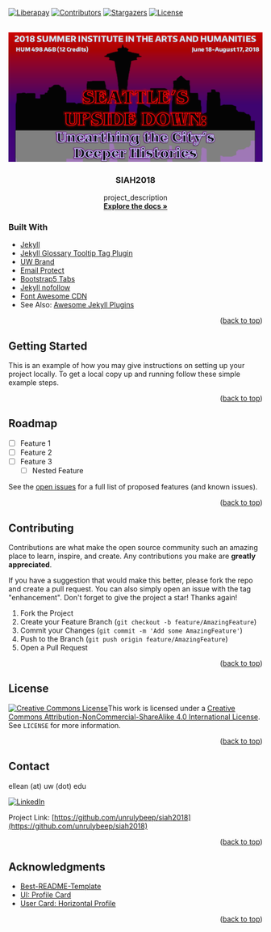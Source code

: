 <div id="top"></div>

<!-- PROJECT SHIELDS -->
<!--
*** I'm using markdown "reference style" links for readability.
*** Reference links are enclosed in brackets [ ] instead of parentheses ( ).
*** See the bottom of this document for the declaration of the reference variables
*** for contributors-url, forks-url, etc. This is an optional, concise syntax you may use.
*** https://www.markdownguide.org/basic-syntax/#reference-style-links
-->
[![Liberapay][liberapay-shield]][liberapay-url]
[![Contributors][contributors-shield]][contributors-url]
[![Stargazers][stars-shield]][stars-url]
[![License][license-shield]][license-url]

<!-- PROJECT LOGO -->
<br />
<div align="center">
  <a href="https://github.com/unrulybeep/siah2018">
    <img src="docs/assets/img/rightside_up_image.png" alt="Logo">
  </a>

<h3 align="center">SIAH2018</h3>

  <p align="center">
    project_description
    <br />
    <a href="https://github.com/unrulybeep/siah2018"><strong>Explore the docs »</strong></a>
  </p>
</div>

### Built With

* [Jekyll](https://jekyllrb.com)
* [Jekyll Glossary Tooltip Tag Plugin](https://github.com/erikw/jekyll-glossary_tooltip)
* [UW Brand](https://www.washington.edu/brand)
* [Email Protect](https://github.com/vwochnik/jekyll-email-protect)
* [Bootstrap5 Tabs](https://github.com/mslinn/jekyll_bootstrap5_tabs)
* [Jekyll nofollow](https://github.com/techiediaries/jekyll-autonofollow)
* [Font Awesome CDN](https://fontawesome.com)
* See Also: [Awesome Jekyll Plugins](https://github.com/planetjekyll/awesome-jekyll-plugins)

<p align="right">(<a href="#top">back to top</a>)</p>

<!-- GETTING STARTED -->
## Getting Started

This is an example of how you may give instructions on setting up your project locally.
To get a local copy up and running follow these simple example steps.

<p align="right">(<a href="#top">back to top</a>)</p>

<!-- ROADMAP -->
## Roadmap

- [ ] Feature 1
- [ ] Feature 2
- [ ] Feature 3
    - [ ] Nested Feature

See the [open issues](https://github.com/unrulybeep/siah2018/issues) for a full list of proposed features (and known issues).

<p align="right">(<a href="#top">back to top</a>)</p>

<!-- CONTRIBUTING -->
## Contributing

Contributions are what make the open source community such an amazing place to learn, inspire, and create. Any contributions you make are **greatly appreciated**.

If you have a suggestion that would make this better, please fork the repo and create a pull request. You can also simply open an issue with the tag "enhancement".
Don't forget to give the project a star! Thanks again!

1. Fork the Project
2. Create your Feature Branch (`git checkout -b feature/AmazingFeature`)
3. Commit your Changes (`git commit -m 'Add some AmazingFeature'`)
4. Push to the Branch (`git push origin feature/AmazingFeature`)
5. Open a Pull Request

<p align="right">(<a href="#top">back to top</a>)</p>

<!-- LICENSE -->
## License

<a rel="license" href="http://creativecommons.org/licenses/by-nc-sa/4.0/"><img alt="Creative Commons License" style="border-width:0" src="https://i.creativecommons.org/l/by-nc-sa/4.0/88x31.png" /></a>This work is licensed under a <a rel="license" href="http://creativecommons.org/licenses/by-nc-sa/4.0/">Creative Commons Attribution-NonCommercial-ShareAlike 4.0 International License</a>. See `LICENSE` for more information.

<p align="right">(<a href="#top">back to top</a>)</p>

<!-- CONTACT -->
## Contact

ellean (at) uw (dot) edu

[![LinkedIn][linkedin-shield]][linkedin-url]

Project Link: [https://github.com/unrulybeep/siah2018](https://github.com/unrulybeep/siah2018)

<p align="right">(<a href="#top">back to top</a>)</p>

<!-- ACKNOWLEDGMENTS -->
## Acknowledgments

* [Best-README-Template](https://github.com/othneildrew/Best-README-Template)
* [UI: Profile Card](https://codepen.io/jasper/pen/bpLLZe)
* [User Card: Horizontal Profile](https://codepen.io/Amayzin/pen/QPzqbV)


<p align="right">(<a href="#top">back to top</a>)</p>

<!-- MARKDOWN LINKS & IMAGES -->
<!-- https://www.markdownguide.org/basic-syntax/#reference-style-links -->
[contributors-shield]: https://img.shields.io/github/contributors/unrulybeep/siah2018.svg?style=for-the-badge
[contributors-url]: https://github.com/unrulybeep/siah2018/graphs/contributors
[forks-shield]: https://img.shields.io/github/forks/unrulybeep/siah2018.svg?style=for-the-badge
[forks-url]: https://github.com/unrulybeep/siah2018/network/members
[stars-shield]: https://img.shields.io/github/stars/unrulybeep/siah2018.svg?style=for-the-badge
[stars-url]: https://github.com/unrulybeep/siah2018/stargazers
[issues-shield]: https://img.shields.io/github/issues/unrulybeep/siah2018.svg?style=for-the-badge
[issues-url]: https://github.com/unrulybeep/siah2018/issues
[license-shield]: https://img.shields.io/github/license/unrulybeep/siah2018?logo=creativecommons&style=for-the-badge
[license-url]: https://github.com/unrulybeep/siah2018/blob/LICENSE
[linkedin-shield]: https://img.shields.io/badge/-LinkedIn-black.svg?style=for-the-badge&logo=linkedin&colorB=555
[linkedin-url]: https://linkedin.com/in/ellean
[product-screenshot]: images/screenshot.png
[liberapay-url]: https://liberapay.com/ellean/donate
[liberapay-shield]: https://img.shields.io/liberapay/patrons/ellean?label=Liberapay%20Patrons&style=for-the-badge
